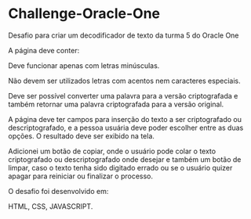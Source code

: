 # Challenge-Oracle-One
Desafio para criar um decodificador de texto da turma 5 do Oracle One

A página deve conter:

Deve funcionar apenas com letras minúsculas.

Não devem ser utilizados letras com acentos nem caracteres especiais.

Deve ser possível converter uma palavra para a versão criptografada e também retornar uma palavra criptografada para a versão original.

A página deve ter campos para inserção do texto a ser criptografado ou descriptografado, e a pessoa usuária deve poder escolher entre as duas opções. O resultado deve ser exibido na tela.

Adicionei um botão de copiar, onde o usuário pode colar o texto criptografado ou descriptografado onde desejar e também um botão de limpar, caso o texto tenha sido digitado errado ou se o usuário quizer apagar para reiniciar ou finalizar o processo.

O desafio foi desenvolvido em:

HTML, CSS, JAVASCRIPT.
